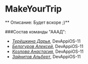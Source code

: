 # MakeYourTrip
** Описание: Будет вскоре ;)**

###Состав команды "АААД":
* [*Терёшкина Дарья*](https://github.com/buDashka), DevAppiOS-11
* [*Белогуров Алексей*](https://github.com/belogurow), DevAppiOS-11
* [*Козлова Анастасия*](https://pp.userapi.com/c638527/v638527842/29506/5EmUQCsg9-A.jpg), DevAppiOS-11
* [*Зайнитов Альберт*](https://github.com/zaynitov123), DevAppiOS-11
